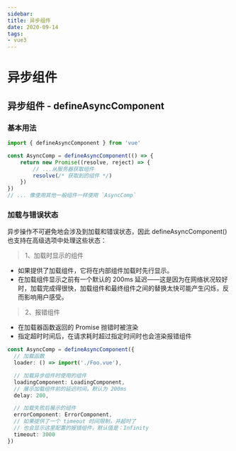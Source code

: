 ```yaml
---
sidebar:
title: 异步组件
date: 2020-09-14
tags:
- vue3
---
```

# 异步组件

## 异步组件 - defineAsyncComponent

### 基本用法

```ts
import { defineAsyncComponent } from 'vue'

const AsyncComp = defineAsyncComponent(() => {
    return new Promise((resolve, reject) => {
        // ...从服务器获取组件
        resolve(/* 获取到的组件 */)
    })
})
// ... 像使用其他一般组件一样使用 `AsyncComp`
```


### 加载与错误状态

异步操作不可避免地会涉及到加载和错误状态，因此 defineAsyncComponent() 也支持在高级选项中处理这些状态：

> 1、加载时显示的组件 

* 如果提供了加载组件，它将在内部组件加载时先行显示。
* 在加载组件显示之前有一个默认的 200ms 延迟——这是因为在网络状况较好时，加载完成得很快，加载组件和最终组件之间的替换太快可能产生闪烁，反而影响用户感受。

> 2、报错组件

* 在加载器函数返回的 Promise 抛错时被渲染
* 指定超时时间后，在请求耗时超过指定时间时也会渲染报错组件

```ts
const AsyncComp = defineAsyncComponent({
  // 加载函数
  loader: () => import('./Foo.vue'),

  // 加载异步组件时使用的组件
  loadingComponent: LoadingComponent,
  // 展示加载组件前的延迟时间，默认为 200ms
  delay: 200,

  // 加载失败后展示的组件
  errorComponent: ErrorComponent,
  // 如果提供了一个 timeout 时间限制，并超时了
  // 也会显示这里配置的报错组件，默认值是：Infinity
  timeout: 3000
})
```








